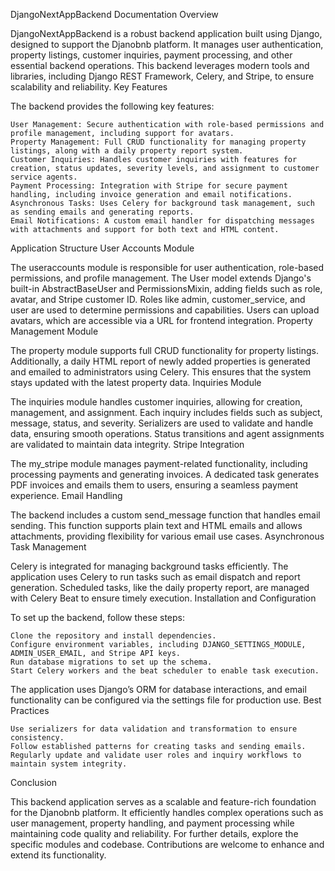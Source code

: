 DjangoNextAppBackend Documentation
Overview

DjangoNextAppBackend is a robust backend application built using Django, designed to support the Djanobnb platform. It manages user authentication, property listings, customer inquiries, payment processing, and other essential backend operations. This backend leverages modern tools and libraries, including Django REST Framework, Celery, and Stripe, to ensure scalability and reliability.
Key Features

The backend provides the following key features:

    User Management: Secure authentication with role-based permissions and profile management, including support for avatars.
    Property Management: Full CRUD functionality for managing property listings, along with a daily property report system.
    Customer Inquiries: Handles customer inquiries with features for creation, status updates, severity levels, and assignment to customer service agents.
    Payment Processing: Integration with Stripe for secure payment handling, including invoice generation and email notifications.
    Asynchronous Tasks: Uses Celery for background task management, such as sending emails and generating reports.
    Email Notifications: A custom email handler for dispatching messages with attachments and support for both text and HTML content.

Application Structure
User Accounts Module

The useraccounts module is responsible for user authentication, role-based permissions, and profile management. The User model extends Django's built-in AbstractBaseUser and PermissionsMixin, adding fields such as role, avatar, and Stripe customer ID. Roles like admin, customer_service, and user are used to determine permissions and capabilities. Users can upload avatars, which are accessible via a URL for frontend integration.
Property Management Module

The property module supports full CRUD functionality for property listings. Additionally, a daily HTML report of newly added properties is generated and emailed to administrators using Celery. This ensures that the system stays updated with the latest property data.
Inquiries Module

The inquiries module handles customer inquiries, allowing for creation, management, and assignment. Each inquiry includes fields such as subject, message, status, and severity. Serializers are used to validate and handle data, ensuring smooth operations. Status transitions and agent assignments are validated to maintain data integrity.
Stripe Integration

The my_stripe module manages payment-related functionality, including processing payments and generating invoices. A dedicated task generates PDF invoices and emails them to users, ensuring a seamless payment experience.
Email Handling

The backend includes a custom send_message function that handles email sending. This function supports plain text and HTML emails and allows attachments, providing flexibility for various email use cases.
Asynchronous Task Management

Celery is integrated for managing background tasks efficiently. The application uses Celery to run tasks such as email dispatch and report generation. Scheduled tasks, like the daily property report, are managed with Celery Beat to ensure timely execution.
Installation and Configuration

To set up the backend, follow these steps:

    Clone the repository and install dependencies.
    Configure environment variables, including DJANGO_SETTINGS_MODULE, ADMIN_USER_EMAIL, and Stripe API keys.
    Run database migrations to set up the schema.
    Start Celery workers and the beat scheduler to enable task execution.

The application uses Django’s ORM for database interactions, and email functionality can be configured via the settings file for production use.
Best Practices

    Use serializers for data validation and transformation to ensure consistency.
    Follow established patterns for creating tasks and sending emails.
    Regularly update and validate user roles and inquiry workflows to maintain system integrity.

Conclusion

This backend application serves as a scalable and feature-rich foundation for the Djanobnb platform. It efficiently handles complex operations such as user management, property handling, and payment processing while maintaining code quality and reliability. For further details, explore the specific modules and codebase. Contributions are welcome to enhance and extend its functionality.
